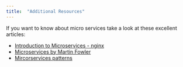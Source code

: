 ```yaml
---
title:  "Additional Resources"
---
```


If you want to know about micro services take a look at these excellent articles:

 - [Introduction to Microservices - nginx](https://www.nginx.com/blog/introduction-to-microservices)
- [Microservices by Martin Fowler](http://martinfowler.com/articles/microservices.html)
- [Mircorservices patterns](http://microservices.io/patterns)
